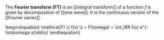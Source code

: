The **Fourier transform (FT)** is an [[integral transform]] of a function $f$ is given by decomposition of [[sine wave]]. It is the continuous version of the [[Fourier series]].

\begin{equation}
\mathcal{F} \\{ f(x) \\} = F(\omega) = \int_\RR f(x) e^{- \iota\omega x}\dd{x}
\end{equation}

